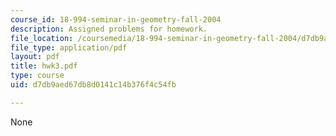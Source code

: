 ```yaml
---
course_id: 18-994-seminar-in-geometry-fall-2004
description: Assigned problems for homework.
file_location: /coursemedia/18-994-seminar-in-geometry-fall-2004/d7db9aed67db8d0141c14b376f4c54fb_hwk3.pdf
file_type: application/pdf
layout: pdf
title: hwk3.pdf
type: course
uid: d7db9aed67db8d0141c14b376f4c54fb

---
```

None
